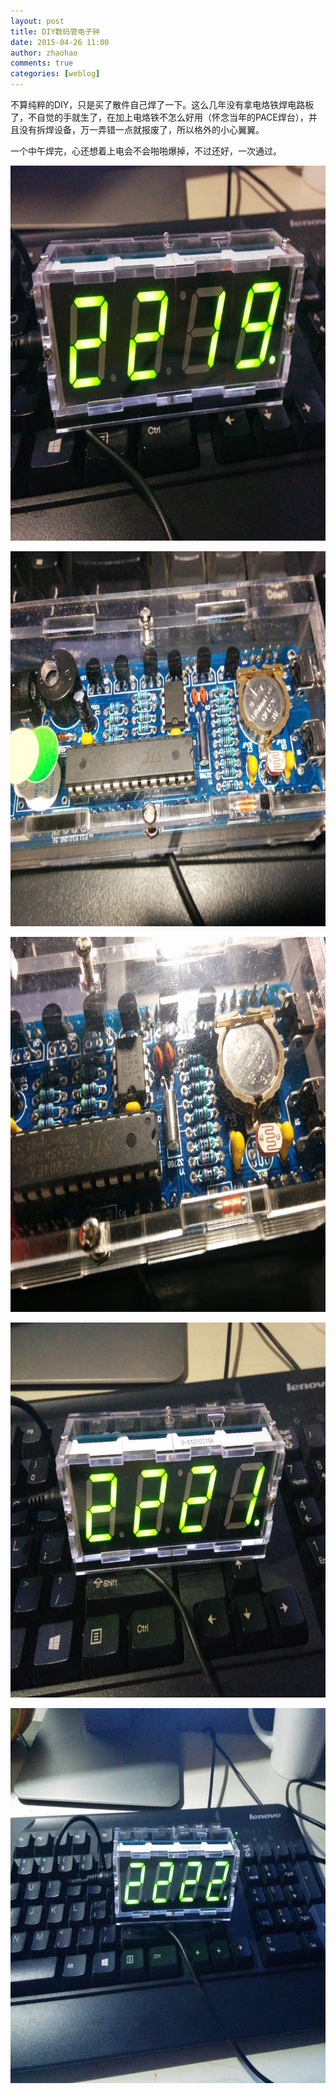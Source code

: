```yaml
---
layout: post
title: DIY数码管电子钟
date: 2015-04-26 11:00
author: zhaohao
comments: true
categories: [weblog]
---
```

不算纯粹的DIY，只是买了散件自己焊了一下。这么几年没有拿电烙铁焊电路板了，不自觉的手就生了，在加上电烙铁不怎么好用（怀念当年的PACE焊台），并且没有拆焊设备，万一弄错一点就报废了，所以格外的小心翼翼。

一个中午焊完，心还想着上电会不会啪啪爆掉，不过还好，一次通过。

<a href="/Resource/IMG_20150423_221915.jpg"><img src="/Resource/IMG_20150423_221915.jpg" alt="IMG_20150423_221915" width="800" height="600" class="alignnone size-full wp-image-237" /></a>

<a href="/Resource/IMG_20150423_222013.jpg"><img src="/Resource/IMG_20150423_222013.jpg" alt="IMG_20150423_222013" width="800" height="600" class="alignnone size-full wp-image-238" /></a>

<a href="/Resource/IMG_20150423_222024.jpg"><img src="/Resource/IMG_20150423_222024.jpg" alt="IMG_20150423_222024" width="800" height="600" class="alignnone size-full wp-image-239" /></a>

<a href="/Resource/IMG_20150423_222103.jpg"><img src="/Resource/IMG_20150423_222103.jpg" alt="IMG_20150423_222103" width="800" height="600" class="alignnone size-full wp-image-240" /></a>

<a href="/Resource/IMG_20150423_222140.jpg"><img src="/Resource/IMG_20150423_222140.jpg" alt="IMG_20150423_222140" width="800" height="600" class="alignnone size-full wp-image-241" /></a>
